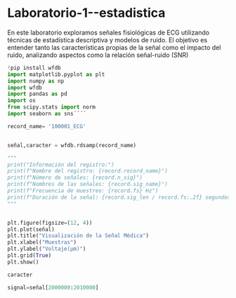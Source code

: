# Laboratorio-1--estadistica
En este laboratorio exploramos señales fisiológicas de ECG utilizando técnicas de estadística descriptiva y modelos de ruido. El objetivo es entender tanto las características propias de la señal como el impacto del ruido, analizando aspectos como la relación señal-ruido (SNR) 
```python
!pip install wfdb
import matplotlib.pyplot as plt
import numpy as np
import wfdb
import pandas as pd
import os
from scipy.stats import norm
import seaborn as sns´´´´

record_name= '100001_ECG'


señal,caracter = wfdb.rdsamp(record_name)

"""
print("Información del registro:")
print(f"Nombre del registro: {record.record_name}")
print(f"Número de señales: {record.n_sig}")
print(f"Nombres de las señales: {record.sig_name}")
print(f"Frecuencia de muestreo: {record.fs} Hz")
print(f"Duración de la señal: {record.sig_len / record.fs:.2f} segundos")
"""


plt.figure(figsize=(12, 4))
plt.plot(señal)
plt.title("Visualización de la Señal Médica")
plt.xlabel("Muestras")
plt.ylabel("Voltaje(μm)")
plt.grid(True)
plt.show()

caracter

signal=señal[2000000:2010000]


